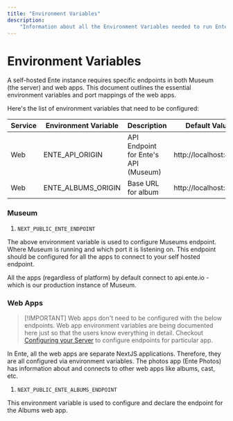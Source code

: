 ```yaml
---
title: "Environment Variables"
description:
    "Information about all the Environment Variables needed to run Ente"
---
```


# Environment Variables

A self-hosted Ente instance requires specific endpoints in both Museum (the
server) and web apps. This document outlines the essential environment variables
and port mappings of the web apps.

Here's the list of environment variables that need to be configured:

| Service | Environment Variable | Description                          | Default Value         |
| ------- | -------------------- | ------------------------------------ | --------------------- |
| Web     | ENTE_API_ORIGIN      | API Endpoint for Ente's API (Museum) | http://localhost:8080 |
| Web     | ENTE_ALBUMS_ORIGIN   | Base URL for album                   | http://localhost:3002 |

### Museum

1. `NEXT_PUBLIC_ENTE_ENDPOINT`

The above environment variable is used to configure Museums endpoint. Where
Museum is running and which port it is listening on. This endpoint should be
configured for all the apps to connect to your self hosted endpoint.

All the apps (regardless of platform) by default connect to api.ente.io - which
is our production instance of Museum.

### Web Apps

> [!IMPORTANT] Web apps don't need to be configured with the below endpoints.
> Web app environment variables are being documented here just so that the users
> know everything in detail. Checkout
> [Configuring your Server](/self-hosting/museum) to configure endpoints for
> particular app.

In Ente, all the web apps are separate NextJS applications. Therefore, they are
all configured via environment variables. The photos app (Ente Photos) has
information about and connects to other web apps like albums, cast, etc.

1. `NEXT_PUBLIC_ENTE_ALBUMS_ENDPOINT`

This environment variable is used to configure and declare the endpoint for the
Albums web app.

